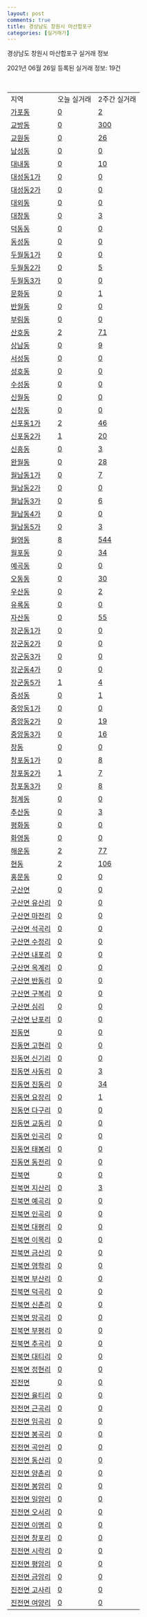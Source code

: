 ```yaml
---
layout: post
comments: true
title: 경상남도 창원시 마산합포구
categories: [실거래가]
---
```


경상남도 창원시 마산합포구 실거래 정보

2021년 06월 26일 등록된 실거래 정보: 19건

<script type="text/javascript">
  google.charts.load('current', {'packages':['corechart']});
  google.charts.setOnLoadCallback(drawChart);

  function drawChart() {
    var data = google.visualization.arrayToDataTable([['거래일', '매매', '전월세', '전매'], ['2021-02', 0, 19, 0], ['2021-03', 3, 52, 0], ['2021-04', 190, 110, 141], ['2021-05', 284, 197, 235], ['2021-06', 129, 106, 29]]);

    var options = {
      title: '최근 유형별 거래량 추이',
      legend: { position: 'bottom' }
    };

    var chart = new google.visualization.LineChart(document.getElementById('columnchart_material'));
    chart.draw(data, (options));
  }
</script>

<div id="columnchart_material" style="width: 450px; margin-left: -35px"></div>
<br>
<table class="sortable">
  <tr>
    <td>지역</td>
    <td>오늘 실거래</td>
    <td>2주간 실거래</td>
  </tr>

  
  <tr class="item">
    <td><a href="4812510100.html">가포동</a></td>
    <td><a href="4812510100.html">0</a></td>
    <td><a href="4812510100.html">2</a></td>
  </tr>
    

  <tr class="item">
    <td><a href="4812510200.html">교방동</a></td>
    <td><a href="4812510200.html">0</a></td>
    <td><a href="4812510200.html">300</a></td>
  </tr>
    

  <tr class="item">
    <td><a href="4812510300.html">교원동</a></td>
    <td><a href="4812510300.html">0</a></td>
    <td><a href="4812510300.html">26</a></td>
  </tr>
    

  <tr class="item">
    <td><a href="4812510400.html">남성동</a></td>
    <td><a href="4812510400.html">0</a></td>
    <td><a href="4812510400.html">0</a></td>
  </tr>
    

  <tr class="item">
    <td><a href="4812510500.html">대내동</a></td>
    <td><a href="4812510500.html">0</a></td>
    <td><a href="4812510500.html">10</a></td>
  </tr>
    

  <tr class="item">
    <td><a href="4812510600.html">대성동1가</a></td>
    <td><a href="4812510600.html">0</a></td>
    <td><a href="4812510600.html">0</a></td>
  </tr>
    

  <tr class="item">
    <td><a href="4812510700.html">대성동2가</a></td>
    <td><a href="4812510700.html">0</a></td>
    <td><a href="4812510700.html">0</a></td>
  </tr>
    

  <tr class="item">
    <td><a href="4812510800.html">대외동</a></td>
    <td><a href="4812510800.html">0</a></td>
    <td><a href="4812510800.html">0</a></td>
  </tr>
    

  <tr class="item">
    <td><a href="4812510900.html">대창동</a></td>
    <td><a href="4812510900.html">0</a></td>
    <td><a href="4812510900.html">3</a></td>
  </tr>
    

  <tr class="item">
    <td><a href="4812511000.html">덕동동</a></td>
    <td><a href="4812511000.html">0</a></td>
    <td><a href="4812511000.html">0</a></td>
  </tr>
    

  <tr class="item">
    <td><a href="4812511100.html">동성동</a></td>
    <td><a href="4812511100.html">0</a></td>
    <td><a href="4812511100.html">0</a></td>
  </tr>
    

  <tr class="item">
    <td><a href="4812511200.html">두월동1가</a></td>
    <td><a href="4812511200.html">0</a></td>
    <td><a href="4812511200.html">0</a></td>
  </tr>
    

  <tr class="item">
    <td><a href="4812511300.html">두월동2가</a></td>
    <td><a href="4812511300.html">0</a></td>
    <td><a href="4812511300.html">5</a></td>
  </tr>
    

  <tr class="item">
    <td><a href="4812511400.html">두월동3가</a></td>
    <td><a href="4812511400.html">0</a></td>
    <td><a href="4812511400.html">0</a></td>
  </tr>
    

  <tr class="item">
    <td><a href="4812511500.html">문화동</a></td>
    <td><a href="4812511500.html">0</a></td>
    <td><a href="4812511500.html">1</a></td>
  </tr>
    

  <tr class="item">
    <td><a href="4812511600.html">반월동</a></td>
    <td><a href="4812511600.html">0</a></td>
    <td><a href="4812511600.html">0</a></td>
  </tr>
    

  <tr class="item">
    <td><a href="4812511700.html">부림동</a></td>
    <td><a href="4812511700.html">0</a></td>
    <td><a href="4812511700.html">0</a></td>
  </tr>
    

  <tr class="item">
    <td><a href="4812511800.html">산호동</a></td>
    <td><a href="4812511800.html">2</a></td>
    <td><a href="4812511800.html">71</a></td>
  </tr>
    

  <tr class="item">
    <td><a href="4812511900.html">상남동</a></td>
    <td><a href="4812511900.html">0</a></td>
    <td><a href="4812511900.html">9</a></td>
  </tr>
    

  <tr class="item">
    <td><a href="4812512000.html">서성동</a></td>
    <td><a href="4812512000.html">0</a></td>
    <td><a href="4812512000.html">0</a></td>
  </tr>
    

  <tr class="item">
    <td><a href="4812512100.html">성호동</a></td>
    <td><a href="4812512100.html">0</a></td>
    <td><a href="4812512100.html">0</a></td>
  </tr>
    

  <tr class="item">
    <td><a href="4812512200.html">수성동</a></td>
    <td><a href="4812512200.html">0</a></td>
    <td><a href="4812512200.html">0</a></td>
  </tr>
    

  <tr class="item">
    <td><a href="4812512300.html">신월동</a></td>
    <td><a href="4812512300.html">0</a></td>
    <td><a href="4812512300.html">0</a></td>
  </tr>
    

  <tr class="item">
    <td><a href="4812512400.html">신창동</a></td>
    <td><a href="4812512400.html">0</a></td>
    <td><a href="4812512400.html">0</a></td>
  </tr>
    

  <tr class="item">
    <td><a href="4812512500.html">신포동1가</a></td>
    <td><a href="4812512500.html">2</a></td>
    <td><a href="4812512500.html">46</a></td>
  </tr>
    

  <tr class="item">
    <td><a href="4812512600.html">신포동2가</a></td>
    <td><a href="4812512600.html">1</a></td>
    <td><a href="4812512600.html">20</a></td>
  </tr>
    

  <tr class="item">
    <td><a href="4812512700.html">신흥동</a></td>
    <td><a href="4812512700.html">0</a></td>
    <td><a href="4812512700.html">3</a></td>
  </tr>
    

  <tr class="item">
    <td><a href="4812512800.html">완월동</a></td>
    <td><a href="4812512800.html">0</a></td>
    <td><a href="4812512800.html">28</a></td>
  </tr>
    

  <tr class="item">
    <td><a href="4812512900.html">월남동1가</a></td>
    <td><a href="4812512900.html">0</a></td>
    <td><a href="4812512900.html">7</a></td>
  </tr>
    

  <tr class="item">
    <td><a href="4812513000.html">월남동2가</a></td>
    <td><a href="4812513000.html">0</a></td>
    <td><a href="4812513000.html">0</a></td>
  </tr>
    

  <tr class="item">
    <td><a href="4812513100.html">월남동3가</a></td>
    <td><a href="4812513100.html">0</a></td>
    <td><a href="4812513100.html">6</a></td>
  </tr>
    

  <tr class="item">
    <td><a href="4812513200.html">월남동4가</a></td>
    <td><a href="4812513200.html">0</a></td>
    <td><a href="4812513200.html">0</a></td>
  </tr>
    

  <tr class="item">
    <td><a href="4812513300.html">월남동5가</a></td>
    <td><a href="4812513300.html">0</a></td>
    <td><a href="4812513300.html">3</a></td>
  </tr>
    

  <tr class="item">
    <td><a href="4812513400.html">월영동</a></td>
    <td><a href="4812513400.html">8</a></td>
    <td><a href="4812513400.html">544</a></td>
  </tr>
    

  <tr class="item">
    <td><a href="4812513500.html">월포동</a></td>
    <td><a href="4812513500.html">0</a></td>
    <td><a href="4812513500.html">34</a></td>
  </tr>
    

  <tr class="item">
    <td><a href="4812513600.html">예곡동</a></td>
    <td><a href="4812513600.html">0</a></td>
    <td><a href="4812513600.html">0</a></td>
  </tr>
    

  <tr class="item">
    <td><a href="4812513700.html">오동동</a></td>
    <td><a href="4812513700.html">0</a></td>
    <td><a href="4812513700.html">30</a></td>
  </tr>
    

  <tr class="item">
    <td><a href="4812513800.html">우산동</a></td>
    <td><a href="4812513800.html">0</a></td>
    <td><a href="4812513800.html">2</a></td>
  </tr>
    

  <tr class="item">
    <td><a href="4812513900.html">유록동</a></td>
    <td><a href="4812513900.html">0</a></td>
    <td><a href="4812513900.html">0</a></td>
  </tr>
    

  <tr class="item">
    <td><a href="4812514000.html">자산동</a></td>
    <td><a href="4812514000.html">0</a></td>
    <td><a href="4812514000.html">55</a></td>
  </tr>
    

  <tr class="item">
    <td><a href="4812514100.html">장군동1가</a></td>
    <td><a href="4812514100.html">0</a></td>
    <td><a href="4812514100.html">0</a></td>
  </tr>
    

  <tr class="item">
    <td><a href="4812514200.html">장군동2가</a></td>
    <td><a href="4812514200.html">0</a></td>
    <td><a href="4812514200.html">0</a></td>
  </tr>
    

  <tr class="item">
    <td><a href="4812514300.html">장군동3가</a></td>
    <td><a href="4812514300.html">0</a></td>
    <td><a href="4812514300.html">0</a></td>
  </tr>
    

  <tr class="item">
    <td><a href="4812514400.html">장군동4가</a></td>
    <td><a href="4812514400.html">0</a></td>
    <td><a href="4812514400.html">0</a></td>
  </tr>
    

  <tr class="item">
    <td><a href="4812514500.html">장군동5가</a></td>
    <td><a href="4812514500.html">1</a></td>
    <td><a href="4812514500.html">4</a></td>
  </tr>
    

  <tr class="item">
    <td><a href="4812514600.html">중성동</a></td>
    <td><a href="4812514600.html">0</a></td>
    <td><a href="4812514600.html">1</a></td>
  </tr>
    

  <tr class="item">
    <td><a href="4812514700.html">중앙동1가</a></td>
    <td><a href="4812514700.html">0</a></td>
    <td><a href="4812514700.html">0</a></td>
  </tr>
    

  <tr class="item">
    <td><a href="4812514800.html">중앙동2가</a></td>
    <td><a href="4812514800.html">0</a></td>
    <td><a href="4812514800.html">19</a></td>
  </tr>
    

  <tr class="item">
    <td><a href="4812514900.html">중앙동3가</a></td>
    <td><a href="4812514900.html">0</a></td>
    <td><a href="4812514900.html">16</a></td>
  </tr>
    

  <tr class="item">
    <td><a href="4812515000.html">창동</a></td>
    <td><a href="4812515000.html">0</a></td>
    <td><a href="4812515000.html">0</a></td>
  </tr>
    

  <tr class="item">
    <td><a href="4812515100.html">창포동1가</a></td>
    <td><a href="4812515100.html">0</a></td>
    <td><a href="4812515100.html">8</a></td>
  </tr>
    

  <tr class="item">
    <td><a href="4812515200.html">창포동2가</a></td>
    <td><a href="4812515200.html">1</a></td>
    <td><a href="4812515200.html">7</a></td>
  </tr>
    

  <tr class="item">
    <td><a href="4812515300.html">창포동3가</a></td>
    <td><a href="4812515300.html">0</a></td>
    <td><a href="4812515300.html">8</a></td>
  </tr>
    

  <tr class="item">
    <td><a href="4812515400.html">청계동</a></td>
    <td><a href="4812515400.html">0</a></td>
    <td><a href="4812515400.html">0</a></td>
  </tr>
    

  <tr class="item">
    <td><a href="4812515500.html">추산동</a></td>
    <td><a href="4812515500.html">0</a></td>
    <td><a href="4812515500.html">3</a></td>
  </tr>
    

  <tr class="item">
    <td><a href="4812515600.html">평화동</a></td>
    <td><a href="4812515600.html">0</a></td>
    <td><a href="4812515600.html">0</a></td>
  </tr>
    

  <tr class="item">
    <td><a href="4812515700.html">화영동</a></td>
    <td><a href="4812515700.html">0</a></td>
    <td><a href="4812515700.html">0</a></td>
  </tr>
    

  <tr class="item">
    <td><a href="4812515800.html">해운동</a></td>
    <td><a href="4812515800.html">2</a></td>
    <td><a href="4812515800.html">77</a></td>
  </tr>
    

  <tr class="item">
    <td><a href="4812515900.html">현동</a></td>
    <td><a href="4812515900.html">2</a></td>
    <td><a href="4812515900.html">106</a></td>
  </tr>
    

  <tr class="item">
    <td><a href="4812516000.html">홍문동</a></td>
    <td><a href="4812516000.html">0</a></td>
    <td><a href="4812516000.html">0</a></td>
  </tr>
    

  <tr class="item">
    <td><a href="4812531000.html">구산면</a></td>
    <td><a href="4812531000.html">0</a></td>
    <td><a href="4812531000.html">0</a></td>
  </tr>
    

  <tr class="item">
    <td><a href="4812531021.html">구산면 유산리</a></td>
    <td><a href="4812531021.html">0</a></td>
    <td><a href="4812531021.html">0</a></td>
  </tr>
    

  <tr class="item">
    <td><a href="4812531022.html">구산면 마전리</a></td>
    <td><a href="4812531022.html">0</a></td>
    <td><a href="4812531022.html">0</a></td>
  </tr>
    

  <tr class="item">
    <td><a href="4812531023.html">구산면 석곡리</a></td>
    <td><a href="4812531023.html">0</a></td>
    <td><a href="4812531023.html">0</a></td>
  </tr>
    

  <tr class="item">
    <td><a href="4812531024.html">구산면 수정리</a></td>
    <td><a href="4812531024.html">0</a></td>
    <td><a href="4812531024.html">0</a></td>
  </tr>
    

  <tr class="item">
    <td><a href="4812531025.html">구산면 내포리</a></td>
    <td><a href="4812531025.html">0</a></td>
    <td><a href="4812531025.html">0</a></td>
  </tr>
    

  <tr class="item">
    <td><a href="4812531026.html">구산면 옥계리</a></td>
    <td><a href="4812531026.html">0</a></td>
    <td><a href="4812531026.html">0</a></td>
  </tr>
    

  <tr class="item">
    <td><a href="4812531027.html">구산면 반동리</a></td>
    <td><a href="4812531027.html">0</a></td>
    <td><a href="4812531027.html">0</a></td>
  </tr>
    

  <tr class="item">
    <td><a href="4812531028.html">구산면 구복리</a></td>
    <td><a href="4812531028.html">0</a></td>
    <td><a href="4812531028.html">0</a></td>
  </tr>
    

  <tr class="item">
    <td><a href="4812531029.html">구산면 심리</a></td>
    <td><a href="4812531029.html">0</a></td>
    <td><a href="4812531029.html">0</a></td>
  </tr>
    

  <tr class="item">
    <td><a href="4812531030.html">구산면 난포리</a></td>
    <td><a href="4812531030.html">0</a></td>
    <td><a href="4812531030.html">0</a></td>
  </tr>
    

  <tr class="item">
    <td><a href="4812532000.html">진동면</a></td>
    <td><a href="4812532000.html">0</a></td>
    <td><a href="4812532000.html">0</a></td>
  </tr>
    

  <tr class="item">
    <td><a href="4812532021.html">진동면 고현리</a></td>
    <td><a href="4812532021.html">0</a></td>
    <td><a href="4812532021.html">0</a></td>
  </tr>
    

  <tr class="item">
    <td><a href="4812532022.html">진동면 신기리</a></td>
    <td><a href="4812532022.html">0</a></td>
    <td><a href="4812532022.html">0</a></td>
  </tr>
    

  <tr class="item">
    <td><a href="4812532023.html">진동면 사동리</a></td>
    <td><a href="4812532023.html">0</a></td>
    <td><a href="4812532023.html">3</a></td>
  </tr>
    

  <tr class="item">
    <td><a href="4812532024.html">진동면 진동리</a></td>
    <td><a href="4812532024.html">0</a></td>
    <td><a href="4812532024.html">34</a></td>
  </tr>
    

  <tr class="item">
    <td><a href="4812532025.html">진동면 요장리</a></td>
    <td><a href="4812532025.html">0</a></td>
    <td><a href="4812532025.html">1</a></td>
  </tr>
    

  <tr class="item">
    <td><a href="4812532026.html">진동면 다구리</a></td>
    <td><a href="4812532026.html">0</a></td>
    <td><a href="4812532026.html">0</a></td>
  </tr>
    

  <tr class="item">
    <td><a href="4812532027.html">진동면 교동리</a></td>
    <td><a href="4812532027.html">0</a></td>
    <td><a href="4812532027.html">0</a></td>
  </tr>
    

  <tr class="item">
    <td><a href="4812532028.html">진동면 인곡리</a></td>
    <td><a href="4812532028.html">0</a></td>
    <td><a href="4812532028.html">0</a></td>
  </tr>
    

  <tr class="item">
    <td><a href="4812532029.html">진동면 태봉리</a></td>
    <td><a href="4812532029.html">0</a></td>
    <td><a href="4812532029.html">0</a></td>
  </tr>
    

  <tr class="item">
    <td><a href="4812532030.html">진동면 동전리</a></td>
    <td><a href="4812532030.html">0</a></td>
    <td><a href="4812532030.html">0</a></td>
  </tr>
    

  <tr class="item">
    <td><a href="4812533000.html">진북면</a></td>
    <td><a href="4812533000.html">0</a></td>
    <td><a href="4812533000.html">0</a></td>
  </tr>
    

  <tr class="item">
    <td><a href="4812533021.html">진북면 지산리</a></td>
    <td><a href="4812533021.html">0</a></td>
    <td><a href="4812533021.html">3</a></td>
  </tr>
    

  <tr class="item">
    <td><a href="4812533022.html">진북면 예곡리</a></td>
    <td><a href="4812533022.html">0</a></td>
    <td><a href="4812533022.html">0</a></td>
  </tr>
    

  <tr class="item">
    <td><a href="4812533023.html">진북면 인곡리</a></td>
    <td><a href="4812533023.html">0</a></td>
    <td><a href="4812533023.html">0</a></td>
  </tr>
    

  <tr class="item">
    <td><a href="4812533024.html">진북면 대평리</a></td>
    <td><a href="4812533024.html">0</a></td>
    <td><a href="4812533024.html">0</a></td>
  </tr>
    

  <tr class="item">
    <td><a href="4812533025.html">진북면 이목리</a></td>
    <td><a href="4812533025.html">0</a></td>
    <td><a href="4812533025.html">0</a></td>
  </tr>
    

  <tr class="item">
    <td><a href="4812533026.html">진북면 금산리</a></td>
    <td><a href="4812533026.html">0</a></td>
    <td><a href="4812533026.html">0</a></td>
  </tr>
    

  <tr class="item">
    <td><a href="4812533027.html">진북면 영학리</a></td>
    <td><a href="4812533027.html">0</a></td>
    <td><a href="4812533027.html">0</a></td>
  </tr>
    

  <tr class="item">
    <td><a href="4812533028.html">진북면 부산리</a></td>
    <td><a href="4812533028.html">0</a></td>
    <td><a href="4812533028.html">0</a></td>
  </tr>
    

  <tr class="item">
    <td><a href="4812533029.html">진북면 덕곡리</a></td>
    <td><a href="4812533029.html">0</a></td>
    <td><a href="4812533029.html">0</a></td>
  </tr>
    

  <tr class="item">
    <td><a href="4812533030.html">진북면 신촌리</a></td>
    <td><a href="4812533030.html">0</a></td>
    <td><a href="4812533030.html">0</a></td>
  </tr>
    

  <tr class="item">
    <td><a href="4812533031.html">진북면 망곡리</a></td>
    <td><a href="4812533031.html">0</a></td>
    <td><a href="4812533031.html">0</a></td>
  </tr>
    

  <tr class="item">
    <td><a href="4812533032.html">진북면 부평리</a></td>
    <td><a href="4812533032.html">0</a></td>
    <td><a href="4812533032.html">0</a></td>
  </tr>
    

  <tr class="item">
    <td><a href="4812533033.html">진북면 추곡리</a></td>
    <td><a href="4812533033.html">0</a></td>
    <td><a href="4812533033.html">0</a></td>
  </tr>
    

  <tr class="item">
    <td><a href="4812533034.html">진북면 대티리</a></td>
    <td><a href="4812533034.html">0</a></td>
    <td><a href="4812533034.html">0</a></td>
  </tr>
    

  <tr class="item">
    <td><a href="4812533035.html">진북면 정현리</a></td>
    <td><a href="4812533035.html">0</a></td>
    <td><a href="4812533035.html">0</a></td>
  </tr>
    

  <tr class="item">
    <td><a href="4812534000.html">진전면</a></td>
    <td><a href="4812534000.html">0</a></td>
    <td><a href="4812534000.html">0</a></td>
  </tr>
    

  <tr class="item">
    <td><a href="4812534021.html">진전면 율티리</a></td>
    <td><a href="4812534021.html">0</a></td>
    <td><a href="4812534021.html">0</a></td>
  </tr>
    

  <tr class="item">
    <td><a href="4812534022.html">진전면 근곡리</a></td>
    <td><a href="4812534022.html">0</a></td>
    <td><a href="4812534022.html">0</a></td>
  </tr>
    

  <tr class="item">
    <td><a href="4812534023.html">진전면 임곡리</a></td>
    <td><a href="4812534023.html">0</a></td>
    <td><a href="4812534023.html">0</a></td>
  </tr>
    

  <tr class="item">
    <td><a href="4812534024.html">진전면 봉곡리</a></td>
    <td><a href="4812534024.html">0</a></td>
    <td><a href="4812534024.html">0</a></td>
  </tr>
    

  <tr class="item">
    <td><a href="4812534025.html">진전면 곡안리</a></td>
    <td><a href="4812534025.html">0</a></td>
    <td><a href="4812534025.html">0</a></td>
  </tr>
    

  <tr class="item">
    <td><a href="4812534026.html">진전면 동산리</a></td>
    <td><a href="4812534026.html">0</a></td>
    <td><a href="4812534026.html">0</a></td>
  </tr>
    

  <tr class="item">
    <td><a href="4812534027.html">진전면 양촌리</a></td>
    <td><a href="4812534027.html">0</a></td>
    <td><a href="4812534027.html">0</a></td>
  </tr>
    

  <tr class="item">
    <td><a href="4812534028.html">진전면 봉암리</a></td>
    <td><a href="4812534028.html">0</a></td>
    <td><a href="4812534028.html">0</a></td>
  </tr>
    

  <tr class="item">
    <td><a href="4812534029.html">진전면 일암리</a></td>
    <td><a href="4812534029.html">0</a></td>
    <td><a href="4812534029.html">0</a></td>
  </tr>
    

  <tr class="item">
    <td><a href="4812534030.html">진전면 오서리</a></td>
    <td><a href="4812534030.html">0</a></td>
    <td><a href="4812534030.html">0</a></td>
  </tr>
    

  <tr class="item">
    <td><a href="4812534031.html">진전면 이명리</a></td>
    <td><a href="4812534031.html">0</a></td>
    <td><a href="4812534031.html">0</a></td>
  </tr>
    

  <tr class="item">
    <td><a href="4812534032.html">진전면 창포리</a></td>
    <td><a href="4812534032.html">0</a></td>
    <td><a href="4812534032.html">0</a></td>
  </tr>
    

  <tr class="item">
    <td><a href="4812534033.html">진전면 시락리</a></td>
    <td><a href="4812534033.html">0</a></td>
    <td><a href="4812534033.html">0</a></td>
  </tr>
    

  <tr class="item">
    <td><a href="4812534034.html">진전면 평암리</a></td>
    <td><a href="4812534034.html">0</a></td>
    <td><a href="4812534034.html">0</a></td>
  </tr>
    

  <tr class="item">
    <td><a href="4812534035.html">진전면 금암리</a></td>
    <td><a href="4812534035.html">0</a></td>
    <td><a href="4812534035.html">0</a></td>
  </tr>
    

  <tr class="item">
    <td><a href="4812534036.html">진전면 고사리</a></td>
    <td><a href="4812534036.html">0</a></td>
    <td><a href="4812534036.html">0</a></td>
  </tr>
    

  <tr class="item">
    <td><a href="4812534037.html">진전면 여양리</a></td>
    <td><a href="4812534037.html">0</a></td>
    <td><a href="4812534037.html">0</a></td>
  </tr>
    


</table>


    